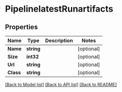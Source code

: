 # PipelinelatestRunartifacts

## Properties

Name | Type | Description | Notes
------------ | ------------- | ------------- | -------------
**Name** | **string** |  | [optional] 
**Size** | **int32** |  | [optional] 
**Url** | **string** |  | [optional] 
**Class** | **string** |  | [optional] 

[[Back to Model list]](../README.md#documentation-for-models) [[Back to API list]](../README.md#documentation-for-api-endpoints) [[Back to README]](../README.md)


